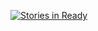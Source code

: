 [![Stories in Ready](https://badge.waffle.io/jonmeredith/githubtoy.png?label=ready)](http://waffle.io/jonmeredith/githubtoy)
